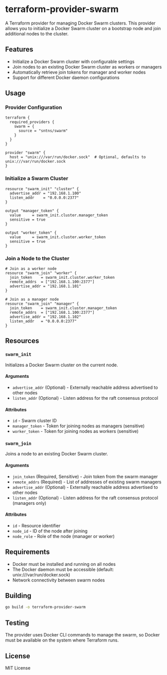 # terraform-provider-swarm

A Terraform provider for managing Docker Swarm clusters. This provider allows you to initialize a Docker Swarm cluster on a bootstrap node and join additional nodes to the cluster.

## Features

- Initialize a Docker Swarm cluster with configurable settings
- Join nodes to an existing Docker Swarm cluster as workers or managers
- Automatically retrieve join tokens for manager and worker nodes
- Support for different Docker daemon configurations

## Usage

### Provider Configuration

```hcl
terraform {
  required_providers {
    swarm = {
      source = "sntns/swarm"
    }
  }
}

provider "swarm" {
  host = "unix:///var/run/docker.sock"  # Optional, defaults to unix:///var/run/docker.sock
}
```

### Initialize a Swarm Cluster

```hcl
resource "swarm_init" "cluster" {
  advertise_addr = "192.168.1.100"
  listen_addr    = "0.0.0.0:2377"
}

output "manager_token" {
  value     = swarm_init.cluster.manager_token
  sensitive = true
}

output "worker_token" {
  value     = swarm_init.cluster.worker_token
  sensitive = true
}
```

### Join a Node to the Cluster

```hcl
# Join as a worker node
resource "swarm_join" "worker" {
  join_token    = swarm_init.cluster.worker_token
  remote_addrs  = ["192.168.1.100:2377"]
  advertise_addr = "192.168.1.101"
}

# Join as a manager node
resource "swarm_join" "manager" {
  join_token    = swarm_init.cluster.manager_token
  remote_addrs  = ["192.168.1.100:2377"]
  advertise_addr = "192.168.1.102"
  listen_addr   = "0.0.0.0:2377"
}
```

## Resources

### `swarm_init`

Initializes a Docker Swarm cluster on the current node.

#### Arguments

- `advertise_addr` (Optional) - Externally reachable address advertised to other nodes
- `listen_addr` (Optional) - Listen address for the raft consensus protocol

#### Attributes

- `id` - Swarm cluster ID
- `manager_token` - Token for joining nodes as managers (sensitive)
- `worker_token` - Token for joining nodes as workers (sensitive)

### `swarm_join`

Joins a node to an existing Docker Swarm cluster.

#### Arguments

- `join_token` (Required, Sensitive) - Join token from the swarm manager
- `remote_addrs` (Required) - List of addresses of existing swarm managers
- `advertise_addr` (Optional) - Externally reachable address advertised to other nodes
- `listen_addr` (Optional) - Listen address for the raft consensus protocol (managers only)

#### Attributes

- `id` - Resource identifier
- `node_id` - ID of the node after joining
- `node_role` - Role of the node (manager or worker)

## Requirements

- Docker must be installed and running on all nodes
- The Docker daemon must be accessible (default: unix:///var/run/docker.sock)
- Network connectivity between swarm nodes

## Building

```bash
go build -o terraform-provider-swarm
```

## Testing

The provider uses Docker CLI commands to manage the swarm, so Docker must be available on the system where Terraform runs.

## License

MIT License